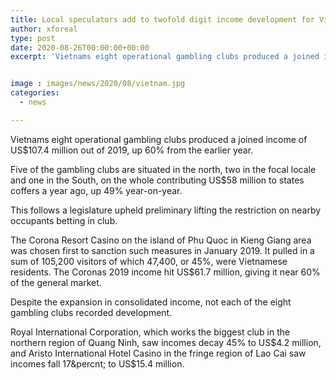 ```yaml
---
title: Local speculators add to twofold digit income development for Vietnam casinos
author: xforeal 
type: post
date: 2020-08-26T00:00:00+00:00
excerpt: 'Vietnams eight operational gambling clubs produced a joined income of US$107 '


image : images/news/2020/08/vietnam.jpg
categories:
  - news

---
```

Vietnams eight operational gambling clubs produced a joined income of US$107.4 million out of 2019, up 60&percnt; from the earlier year. 

Five of the gambling clubs are situated in the north, two in the focal locale and one in the South, on the whole contributing US$58 million to states coffers a year ago, up 49&percnt; year-on-year. 

This follows a legislature upheld preliminary lifting the restriction on nearby occupants betting in club. 

The Corona Resort Casino on the island of Phu Quoc in Kieng Giang area was chosen first to sanction such measures in January 2019. It pulled in a sum of 105,200 visitors of which 47,400, or 45&percnt;, were Vietnamese residents. The Coronas 2019 income hit US$61.7 million, giving it near 60&percnt; of the general market. 

Despite the expansion in consolidated income, not each of the eight gambling clubs recorded development. 

Royal International Corporation, which works the biggest club in the northern region of Quang Ninh, saw incomes decay 45&percnt; to US$4.2 million, and Aristo International Hotel Casino in the fringe region of Lao Cai saw incomes fall 17&percnt; to US$15.4 million.